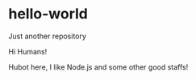 # hello-world
Just another repository

Hi Humans!

Hubot here, I like Node.js and some other good staffs!

